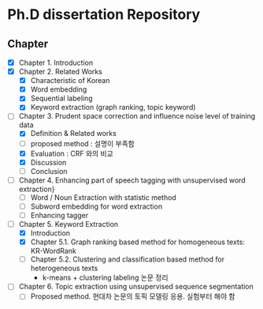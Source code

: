 # Ph.D  dissertation Repository

## Chapter

- [x] Chapter 1. Introduction
- [x] Chapter 2. Related Works
  - [x] Characteristic of Korean
  - [x] Word embedding
  - [x] Sequential labeling
  - [x] Keyword extraction (graph ranking, topic keyword)
- [ ] Chapter 3. Prudent space correction and influence noise level of training data
  - [x] Definition & Related works
  - [ ] proposed method : 설명이 부족함
  - [x] Evaluation : CRF 와의 비교
  - [x] Discussion
  - [ ] Conclusion
- [ ] Chapter 4. Enhancing part of speech tagging with unsupervised word extraction}
  - [ ] Word / Noun Extraction with statistic method
  - [ ] Subword embedding for word extraction
  - [ ] Enhancing tagger
- [ ] Chapter 5. Keyword Extraction
  - [x] Introduction
  - [x] Chapter 5.1. Graph ranking based method for homogeneous texts: KR-WordRank
  - [ ] Chapter 5.2. Clustering and classification based method for heterogeneous texts
    - k-means + clustering labeling 논문 정리
- [ ] Chapter 6. Topic extraction using unsupervised sequence segmentation
  - [ ] Proposed method. 현대차 논문의 토픽 모델링 응용. 실험부터 해야 함
